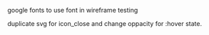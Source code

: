 
google fonts to use font in wireframe
testing

duplicate svg for icon_close and change oppacity for :hover state.